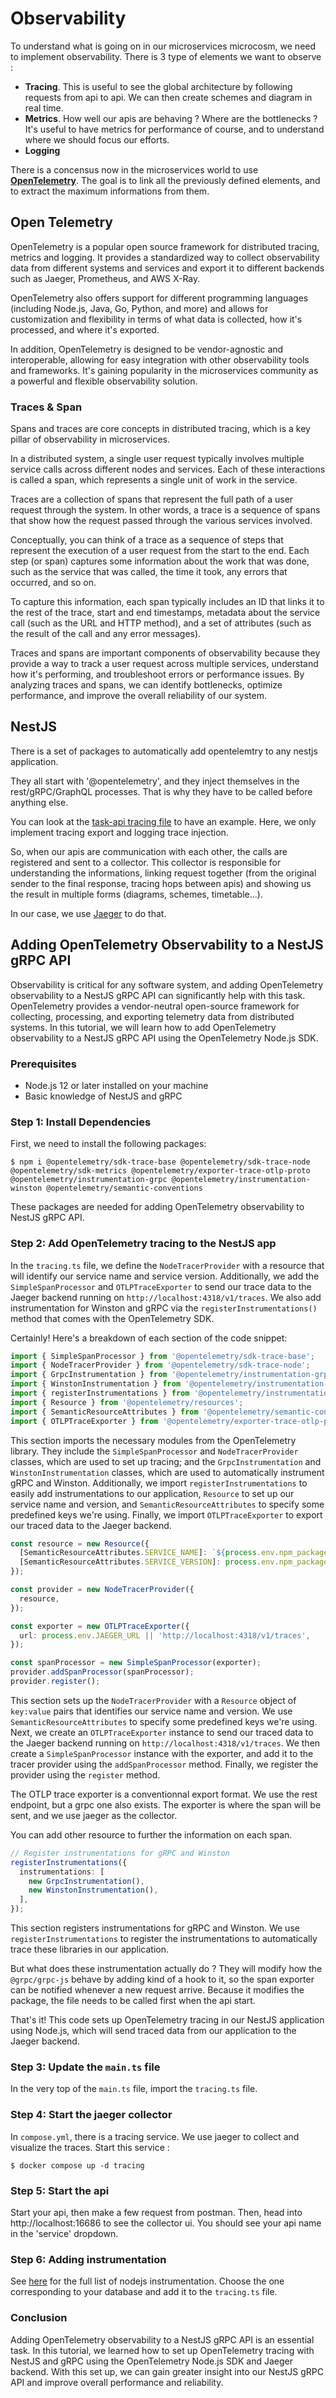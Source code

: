 # Observability

To understand what is going on in our microservices microcosm, we need to implement observability. There is 3 type of elements we want to observe :
 - **Tracing**. This is useful to see the global architecture by following requests from api to api. We can then create schemes and diagram in real time.
 - **Metrics**. How well our apis are behaving ? Where are the bottlenecks ? It's useful to have metrics for performance of course, and to understand where we should focus our efforts.
 - **Logging**

There is a concensus now in the microservices world to use [**OpenTelemetry**](https://opentelemetry.io/docs/). The goal is to link all the previously defined elements, and to extract the maximum informations from them.  

## Open Telemetry

OpenTelemetry is a popular open source framework for distributed tracing, metrics and logging. It provides a standardized way to collect observability data from different systems and services and export it to different backends such as Jaeger, Prometheus, and AWS X-Ray. 

OpenTelemetry also offers support for different programming languages (including Node.js, Java, Go, Python, and more) and allows for customization and flexibility in terms of what data is collected, how it's processed, and where it's exported.

In addition, OpenTelemetry is designed to be vendor-agnostic and interoperable, allowing for easy integration with other observability tools and frameworks. It's gaining popularity in the microservices community as a powerful and flexible observability solution.

### Traces & Span

Spans and traces are core concepts in distributed tracing, which is a key pillar of observability in microservices.

In a distributed system, a single user request typically involves multiple service calls across different nodes and services. Each of these interactions is called a span, which represents a single unit of work in the service. 

Traces are a collection of spans that represent the full path of a user request through the system. In other words, a trace is a sequence of spans that show how the request passed through the various services involved.

Conceptually, you can think of a trace as a sequence of steps that represent the execution of a user request from the start to the end. Each step (or span) captures some information about the work that was done, such as the service that was called, the time it took, any errors that occurred, and so on.

To capture this information, each span typically includes an ID that links it to the rest of the trace, start and end timestamps, metadata about the service call (such as the URL and HTTP method), and a set of attributes (such as the result of the call and any error messages).

Traces and spans are important components of observability because they provide a way to track a user request across multiple services, understand how it's performing, and troubleshoot errors or performance issues. By analyzing traces and spans, we can identify bottlenecks, optimize performance, and improve the overall reliability of our system.

## NestJS

There is a set of packages to automatically add opentelemtry to any nestjs application. 

They all start with '@opentelemetry', and they inject themselves in the rest/gRPC/GraphQL processes. That is why they have to be called before anything else.

You can look at the [task-api tracing file](../task-api/src/config/tracing.ts) to have an example. Here, we only implement tracing export and logging trace injection.

So, when our apis are communication with each other, the calls are registered and sent to a collector. This collector is responsible for understanding the informations, linking request together (from the original sender to the final response, tracing hops between apis) and showing us the result in multiple forms (diagrams, schemes, timetable...).

In our case, we use [Jaeger](https://www.jaegertracing.io) to do that.

## Adding OpenTelemetry Observability to a NestJS gRPC API

Observability is critical for any software system, and adding OpenTelemetry observability to a NestJS gRPC API can significantly help with this task. OpenTelemetry provides a vendor-neutral open-source framework for collecting, processing, and exporting telemetry data from distributed systems. In this tutorial, we will learn how to add OpenTelemetry observability to a NestJS gRPC API using the OpenTelemetry Node.js SDK.

### Prerequisites
- Node.js 12 or later installed on your machine
- Basic knowledge of NestJS and gRPC

### Step 1: Install Dependencies
First, we need to install the following packages:
```shell
$ npm i @opentelemetry/sdk-trace-base @opentelemetry/sdk-trace-node @opentelemetry/sdk-metrics @opentelemetry/exporter-trace-otlp-proto @opentelemetry/instrumentation-grpc @opentelemetry/instrumentation-winston @opentelemetry/semantic-conventions
```
These packages are needed for adding OpenTelemetry observability to NestJS gRPC API.

### Step 2: Add OpenTelemetry tracing to the NestJS app
In the `tracing.ts` file, we define the `NodeTracerProvider` with a resource that will identify our service name and service version. Additionally, we add the `SimpleSpanProcessor` and `OTLPTraceExporter` to send our trace data to the Jaeger backend running on `http://localhost:4318/v1/traces`. We also add instrumentation for Winston and gRPC via the `registerInstrumentations()` method that comes with the OpenTelemetry SDK. 

Certainly! Here's a breakdown of each section of the code snippet:

```ts
import { SimpleSpanProcessor } from '@opentelemetry/sdk-trace-base';
import { NodeTracerProvider } from '@opentelemetry/sdk-trace-node';
import { GrpcInstrumentation } from '@opentelemetry/instrumentation-grpc';
import { WinstonInstrumentation } from '@opentelemetry/instrumentation-winston';
import { registerInstrumentations } from '@opentelemetry/instrumentation';
import { Resource } from '@opentelemetry/resources';
import { SemanticResourceAttributes } from '@opentelemetry/semantic-conventions';
import { OTLPTraceExporter } from '@opentelemetry/exporter-trace-otlp-proto';
```
This section imports the necessary modules from the OpenTelemetry library. They include the `SimpleSpanProcessor` and `NodeTracerProvider` classes, which are used to set up tracing; and the `GrpcInstrumentation` and `WinstonInstrumentation` classes, which are used to automatically instrument gRPC and Winston. Additionally, we import `registerInstrumentations` to easily add instrumentations to our application, `Resource` to set up our service name and version, and `SemanticResourceAttributes` to specify some predefined keys we're using. Finally, we import `OTLPTraceExporter` to export our traced data to the Jaeger backend.

```ts
const resource = new Resource({
  [SemanticResourceAttributes.SERVICE_NAME]: `${process.env.npm_package_name}-${process.env.NODE_ENV}`,
  [SemanticResourceAttributes.SERVICE_VERSION]: process.env.npm_package_version,
});

const provider = new NodeTracerProvider({
  resource,
});

const exporter = new OTLPTraceExporter({
  url: process.env.JAEGER_URL || 'http://localhost:4318/v1/traces',
});

const spanProcessor = new SimpleSpanProcessor(exporter);
provider.addSpanProcessor(spanProcessor);
provider.register();
```
This section sets up the `NodeTracerProvider` with a `Resource` object of `key:value` pairs that identifies our service name and version. We use `SemanticResourceAttributes` to specify some predefined keys we're using. Next, we create an `OTLPTraceExporter` instance to send our traced data to the Jaeger backend running on `http://localhost:4318/v1/traces`. We then create a `SimpleSpanProcessor` instance with the exporter, and add it to the tracer provider using the `addSpanProcessor` method. Finally, we register the provider using the `register` method.

The OTLP trace exporter is a conventionnal export format. We use the rest endpoint, but a grpc one also exists. The exporter is where the span will be sent, and we use jaeger as the collector. 

You can add other resource to further the information on each span.

```ts
// Register instrumentations for gRPC and Winston
registerInstrumentations({
  instrumentations: [
    new GrpcInstrumentation(),
    new WinstonInstrumentation(),
  ],
});
```
This section registers instrumentations for gRPC and Winston. We use `registerInstrumentations` to register the instrumentations to automatically trace these libraries in our application.

But what does these instrumentation actually do ? They will modify how the `@grpc/grpc-js` behave by adding kind of a hook to it, so the span exporter can be notified whenever a new request arrive. 
Because it modifies the package, the file needs to be called first when the api start.  

That's it! This code sets up OpenTelemetry tracing in our NestJS application using Node.js, which will send traced data from our application to the Jaeger backend.

### Step 3: Update the `main.ts` file
In the very top of the `main.ts` file, import the `tracing.ts` file. 

### Step 4: Start the jaeger collector
In `compose.yml`, there is a tracing service. We use jaeger to collect and visualize the traces. 
Start this service :
```shell
$ docker compose up -d tracing
```

### Step 5: Start the api
Start your api, then make a few request from postman. Then, head into http://localhost:16686 to see the collector ui. You should see your api name in the 'service' dropdown.

### Step 6: Adding instrumentation
See [here](https://github.com/open-telemetry/opentelemetry-js-contrib/tree/main/plugins/node) for the full list of nodejs instrumentation. Choose the one corresponding to your database and add it to the `tracing.ts` file.
### Conclusion
Adding OpenTelemetry observability to a NestJS gRPC API is an essential task. In this tutorial, we learned how to set up OpenTelemetry tracing with NestJS and gRPC using the OpenTelemetry Node.js SDK and Jaeger backend. With this set up, we can gain greater insight into our NestJS gRPC API and improve overall performance and reliability.